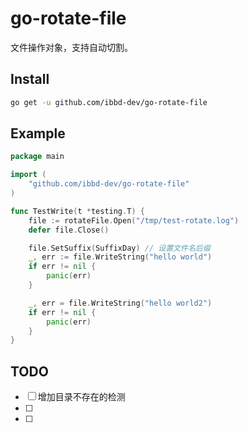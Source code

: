# go-rotate-file

文件操作对象，支持自动切割。

## Install 

```sh
go get -u github.com/ibbd-dev/go-rotate-file
```

## Example

```go
package main

import (
	"github.com/ibbd-dev/go-rotate-file"
)

func TestWrite(t *testing.T) {
	file := rotateFile.Open("/tmp/test-rotate.log")
	defer file.Close()

	file.SetSuffix(SuffixDay) // 设置文件名后缀
	_, err := file.WriteString("hello world")
	if err != nil {
		panic(err)
	}

	_, err = file.WriteString("hello world2")
	if err != nil {
		panic(err)
	}
}
```

## TODO

- [ ] 增加目录不存在的检测
- [ ] 
- [ ] 

